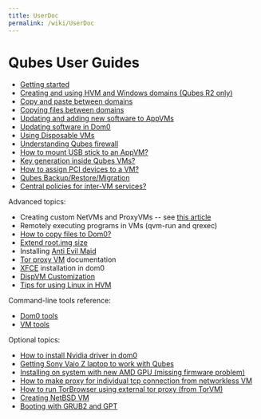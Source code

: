 ```yaml
---
title: UserDoc
permalink: /wiki/UserDoc
---
```


Qubes User Guides
=================

-   [Getting started](/wiki/GettingStarted)
-   [Creating and using HVM and Windows domains (Qubes R2 only)](/wiki/HvmCreate)
-   [Copy and paste between domains](/wiki/CopyPaste)
-   [Copying files between domains](/wiki/CopyingFiles)
-   [Updating and adding new software to AppVMs](/wiki/SoftwareUpdateVM)
-   [Updating software in Dom0](/wiki/SoftwareUpdateDom0)
-   [Using Disposable VMs](/wiki/DisposableVms)
-   [Understanding Qubes firewall](/wiki/QubesFirewall)
-   [How to mount USB stick to an AppVM?](/wiki/StickMounting)
-   [Key generation inside Qubes VMs?](/wiki/KeyGen)
-   [How to assign PCI devices to a VM?](/wiki/AssigningDevices)
-   [Qubes Backup/Restore/Migration](/wiki/BackupRestore)
-   [Central policies for inter-VM services?](/wiki/QubesPolicies)

Advanced topics:

-   Creating custom NetVMs and ProxyVMs -- see [​this article](http://theinvisiblethings.blogspot.com/2011/09/playing-with-qubes-networking-for-fun.html)
-   Remotely executing programs in VMs (qvm-run and qrexec)
-   [How to copy files to Dom0?](/wiki/CopyToDomZero)
-   [​Extend root.img size](https://groups.google.com/group/qubes-devel/msg/9d1ac581236ca9b4)
-   Installing [Anti Evil Maid](/wiki/AntiEvilMaid)
-   [Tor proxy VM](/wiki/UserDoc/TorVM) documentation
-   [XFCE](/wiki/UserDoc/XFCE) installation in dom0
-   [DispVM Customization](/wiki/UserDoc/DispVMCustomization)
-   [Tips for using Linux in HVM](/wiki/LinuxHVMTips)

Command-line tools reference:

-   [Dom0 tools](/wiki/DomZeroTools)
-   [VM tools](/wiki/VmTools)

Optional topics:

-   [How to install Nvidia driver in dom0](/wiki/InstallNvidiaDriver)
-   [Getting Sony Vaio Z laptop to work with Qubes](/wiki/SonyVaioTinkering)
-   [​Installing on system with new AMD GPU (missing firmware problem)](https://groups.google.com/group/qubes-devel/browse_thread/thread/e27a57b0eda62f76)
-   [​How to make proxy for individual tcp connection from networkless VM](https://groups.google.com/group/qubes-devel/msg/4ca950ab6d7cd11a)
-   [​How to run TorBrowser using external tor proxy (from TorVM)](https://groups.google.com/group/qubes-devel/msg/34f67194d3422bfa)
-   [​Creating NetBSD VM](https://groups.google.com/group/qubes-devel/msg/4015c8900a813985)
-   [​Booting with GRUB2 and GPT](https://groups.google.com/group/qubes-devel/browse_thread/thread/e4ac093cabd37d2b/d5090c20d92c4128#d5090c20d92c4128)

